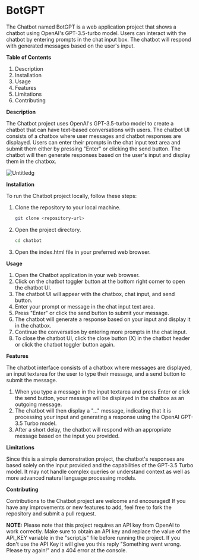 # BotGPT
The Chatbot named BotGPT is a web application project that shows a chatbot using OpenAI's GPT-3.5-turbo model. Users can interact with the chatbot by entering prompts in the chat input box. The chatbot will respond with generated messages based on the user's input.

**Table of Contents**
1. Description
2. Installation
3. Usage
4. Features
5. Limitations
6. Contributing



**Description**

The Chatbot project uses OpenAI's GPT-3.5-turbo model to create a chatbot that can have text-based conversations with users. The chatbot UI consists of a chatbox where user messages and chatbot responses are displayed. Users can enter their prompts in the chat input text area and submit them either by pressing "Enter" or clicking the send button. The chatbot will then generate responses based on the user's input and display them in the chatbox.

![Untitledg](https://github.com/tanmay-guptaa/BotGPT/assets/119430497/f1c4a809-37b2-456b-b8a1-5091b388b867)



**Installation**

To run the Chatbot project locally, follow these steps:

1. Clone the repository to your local machine.
   ```bash
   git clone <repository-url>

   ```

2. Open the project directory.
   ```bash
   cd chatbot

   ```

3. Open the index.html file in your preferred web browser.

**Usage**

1. Open the Chatbot application in your web browser.
2. Click on the chatbot toggler button at the bottom right corner to open the chatbot UI.
3. The chatbot UI will appear with the chatbox, chat input, and send button.
4. Enter your prompt or message in the chat input text area.
5. Press "Enter" or click the send button to submit your message.
6. The chatbot will generate a response based on your input and display it in the chatbox.
7. Continue the conversation by entering more prompts in the chat input.
8. To close the chatbot UI, click the close button (X) in the chatbot header or click the chatbot toggler button again.



**Features**

The chatbot interface consists of a chatbox where messages are displayed, an input textarea for the user to type their message, and a send button to submit the message.

1. When you type a message in the input textarea and press Enter or click the send button, your message will be displayed in the chatbox 
   as an outgoing message.
2. The chatbot will then display a "..." message, indicating that it is processing your input and generating a response using the OpenAI 
   GPT-3.5 Turbo model.
3. After a short delay, the chatbot will respond with an appropriate message based on the input you provided.


**Limitations**

Since this is a simple demonstration project, the chatbot's responses are based solely on the input provided and the capabilities of the GPT-3.5 Turbo model. It may not handle complex queries or understand context as well as more advanced natural language processing models.


**Contributing**

Contributions to the Chatbot project are welcome and encouraged! If you have any improvements or new features to add, feel free to fork the repository and submit a pull request.

**NOTE:** Please note that this project requires an API key from OpenAI to work correctly. Make sure to obtain an API key and replace the 
   value of the API_KEY variable in the "script.js" file before running the project. If you don't use the API Key it will give you this 
   reply "Something went wrong. Please try again!" and a 404 error at the console.
